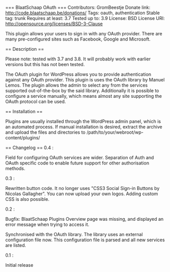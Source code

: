 === BlaatSchaap OAuth ===
Contributors: GromBeestje
Donate link: http://code.blaatschaap.be/donations/
Tags: oauth, authentication
Stable tag: trunk
Requires at least: 3.7
Tested up to: 3.9
License: BSD
License URI: http://opensource.org/licenses/BSD-3-Clause

This plugin allows your users to sign in with any OAuth provider.
There are many pre-configured sites such as Facebook, Google and Microsoft.

== Description ==

Please note: tested with 3.7 and 3.8. It will probably work with earlier
versions but this has not been tested.

The OAuth plugin for WordPress allows you to provide authentication against any
OAuth provider. This plugin is uses the OAuth library by Manuel Lemos. The
plugin allows the admin to select any from the services supported
out-of-the-box by the said library. Additionally it is possible to configure a
service manually, which means almost any site supporting the OAuth protocol can
be used.


== Installation ==

Plugins are usually installed through the WordPress admin panel, which is
an automated process. If manual installation is desired, extract the archive
and upload the files and directories to
/path/to/your/webroot/wp-content/plugins/

== Changelog ==
0.4 :

Field for configuring OAuth services are wider.
Separation of Auth and OAuth specific code to enable future support for other
authorisation methods.

0.3 :

Rewritten button code. It no longer uses "CSS3 Social Sign-in Buttons by 
Nicolas Gallagher". 
You can now upload your own logos. Adding custom CSS is also possible.

0.2 :

Bugfix: BlaatSchaap Plugins Overview page was missing, and displayed an
        error message when trying to access it.

Synchronised with the OAuth library. The library uses an external
configuration file now. This configuration file is parsed and all
new services are listed.

0.1 :

Initial release

